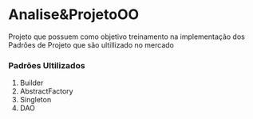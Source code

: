 # Analise&ProjetoOO

<p> Projeto que possuem como objetivo treinamento na implementação dos Padrôes de Projeto que são ultillizado no mercado</p>

<h3>Padrões Ultilizados</h3>
<ol>
<li>Builder</li>
<li>AbstractFactory</li>
<li>Singleton</li>
<li>DAO</li> 
</ol>
